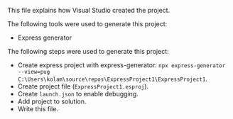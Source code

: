 This file explains how Visual Studio created the project.

The following tools were used to generate this project:
- Express generator

The following steps were used to generate this project:
- Create express project with express-generator: `npx express-generator --view=pug C:\Users\kolam\source\repos\ExpressProject1\ExpressProject1`.
- Create project file (`ExpressProject1.esproj`).
- Create `launch.json` to enable debugging.
- Add project to solution.
- Write this file.
